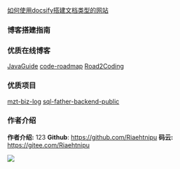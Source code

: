 

[如何使用docsify搭建文档类型的网站](https://mp.weixin.qq.com/s/TPXHaTdfTYKrcpm77gPHyA)

### 博客搭建指南



### 优质在线博客
[JavaGuide](https://javaguide.cn/)
[code-roadmap](https://luxian.yupi.icu/#/)
[Road2Coding](https://www.r2coding.com/#/)

### 优质项目
[mzt-biz-log](https://github.com/mouzt/mzt-biz-log)
[sql-father-backend-public](https://github.com/liyupi/sql-father-backend-public)

### 作者介绍
**作者介绍:** 123
**Github**: https://github.com/Riaehtnipu
**码云:** https://gitee.com/Riaehtnipu

![](https://imgkr.cn-bj.ufileos.com/66f3a716-b3cc-469b-9b61-8be00244305c.png)
